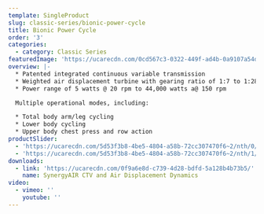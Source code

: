 ```yaml
---
template: SingleProduct
slug: classic-series/bionic-power-cycle
title: Bionic Power Cycle
order: '3'
categories:
  - category: Classic Series
featuredImage: 'https://ucarecdn.com/0cd567c3-0322-449f-ad4b-0a9107a54d26/'
overview: |-
  * Patented integrated continuous variable transmission
  * Weighted air displacement turbine with gearing ratio of 1:7 to 1:28
  * Power range of 5 watts @ 20 rpm to 44,000 watts a@ 150 rpm

  Multiple operational modes, including:

  * Total body arm/leg cycling
  * Lower body cycling
  * Upper body chest press and row action
productSlider:
  - 'https://ucarecdn.com/5d53f3b8-4be5-4804-a58b-72cc307470f6~2/nth/0/'
  - 'https://ucarecdn.com/5d53f3b8-4be5-4804-a58b-72cc307470f6~2/nth/1/'
downloads:
  - link: 'https://ucarecdn.com/0f9a6e8d-c739-4d28-bdfd-5a128b4b73b5/'
    name: SynergyAIR CTV and Air Displacement Dynamics
video:
  - vimeo: ''
    youtube: ''
---
```


